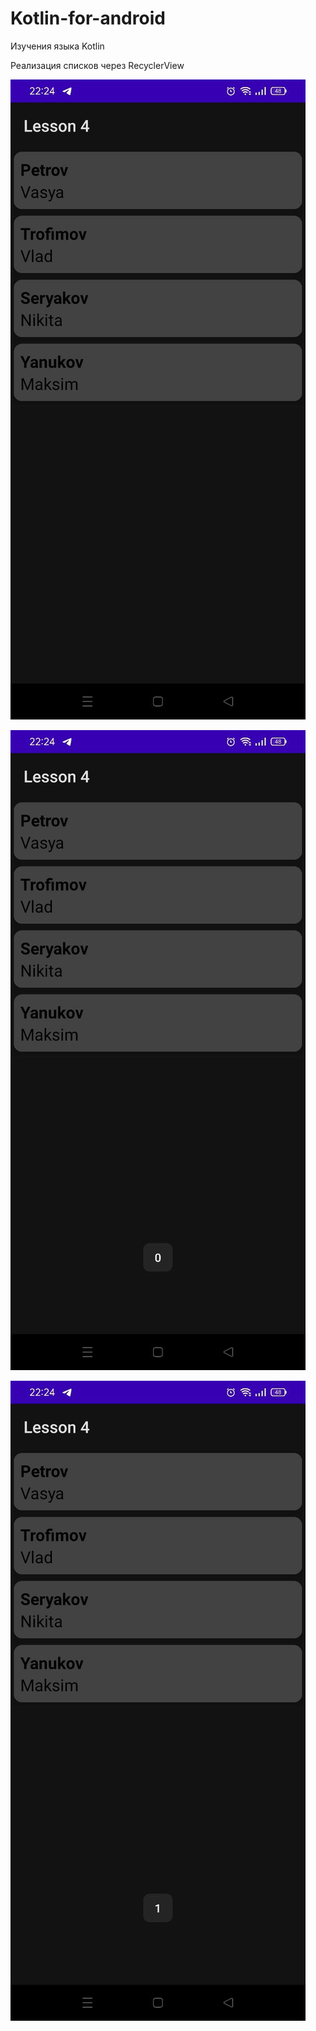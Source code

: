 # Kotlin-for-android
Изучения языка Kotlin

Реализация списков через RecyclerView

![Скриншот приложения](https://github.com/FrikoGad/Kotlin-for-android/raw/Task-4/1.png)


![Скриншот приложения](https://github.com/FrikoGad/Kotlin-for-android/raw/Task-4/2.png)

![Скриншот приложения](https://github.com/FrikoGad/Kotlin-for-android/raw/Task-4/3.png)

